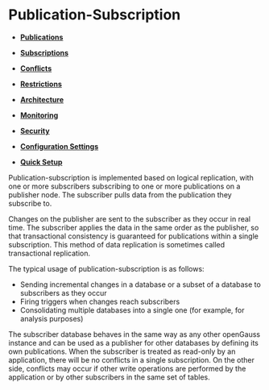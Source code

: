 # Publication-Subscription<a name="EN-US_TOPIC_0000001216402104"></a>

-   **[Publications](publications.md)**  

-   **[Subscriptions](subscriptions.md)**  

-   **[Conflicts](conflicts.md)**  

-   **[Restrictions](restrictions.md)**  

-   **[Architecture](architecture.md)**  

-   **[Monitoring](monitoring.md)**  

-   **[Security](security.md)**  

-   **[Configuration Settings](configuration-settings-25.md)**  

-   **[Quick Setup](quick-setup.md)**  

Publication-subscription is implemented based on logical replication, with one or more subscribers subscribing to one or more publications on a publisher node. The subscriber pulls data from the publication they subscribe to.

Changes on the publisher are sent to the subscriber as they occur in real time. The subscriber applies the data in the same order as the publisher, so that transactional consistency is guaranteed for publications within a single subscription. This method of data replication is sometimes called transactional replication.

The typical usage of publication-subscription is as follows:

-   Sending incremental changes in a database or a subset of a database to subscribers as they occur
-   Firing triggers when changes reach subscribers
-   Consolidating multiple databases into a single one \(for example, for analysis purposes\)

The subscriber database behaves in the same way as any other openGauss instance and can be used as a publisher for other databases by defining its own publications. When the subscriber is treated as read-only by an application, there will be no conflicts in a single subscription. On the other side, conflicts may occur if other write operations are performed by the application or by other subscribers in the same set of tables.
